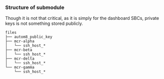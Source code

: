 ### Structure of submodule
Though it is not that critical, as it is simply for the dashboard SBCs,
private keys is not something stored publicly.

```
files
├── autom8_public_key
├── mcr-alpha
│   └── ssh_host_*
├── mcr-beta
│   └── ssh_host_*
├── mcr-delta
│   └── ssh_host_*
└── mcr-gamma
    └── ssh_host_*
```
